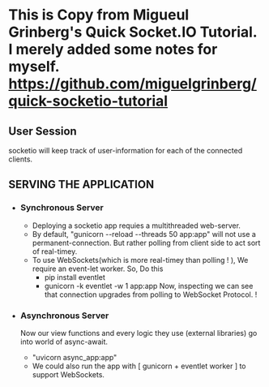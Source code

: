 This is Copy from Migueul Grinberg's Quick Socket.IO 
Tutorial. I merely added some notes for myself.
https://github.com/miguelgrinberg/quick-socketio-tutorial
=====================================================

## User Session
socketio will keep track of user-information for each of the connected clients.


## SERVING THE APPLICATION
- ### Synchronous Server 
    - Deploying a socketio app requies a multithreaded web-server.
    - By default, "gunicorn --reload --threads 50  app:app" will not use a permanent-connection. But
    rather polling from client side to act sort of real-timey.
    - To use WebSockets(which is more real-timey than polling ! ), 
    We require an event-let worker. So, Do this
        - pip install eventlet
        - gunicorn -k eventlet -w 1 app:app
    Now, inspecting we can see that connection upgrades from polling to WebSocket Protocol. !

- ###  Asynchronous Server
   Now our view functions and every logic they use (external libraries) go into world of async-await.
    - "uvicorn async_app:app" 
    - We could also run the app with [ gunicorn + eventlet worker ] to support WebSockets.  

